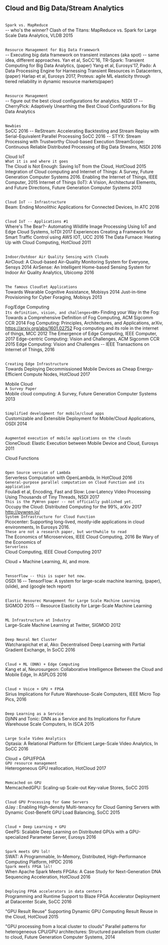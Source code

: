 Cloud and Big Data/Stream Analytics
-----------------------------------

<BR>`Spark vs. MapReduce`</BR> -- who's the winner?
Clash of the Titans: MapReduce vs. Spark for Large Scale Data Analytics, VLDB 2015

<BR>`Resource Management for Big Data Framework`</BR> -- Executing big data framework on transient instances (aka spot) -- same idea, different approaches.
Yan et al, SoCC'16, TR-Spark: Transient Computing for Big Data Analytics, (paper)
Yang et al, Eurosys'17, Pado: A Data Processing Engine for Harnessing Transient Resources in Datacenters, (paper)
Harlap et al, Eurosys 2017, Proteus: agile ML elasticity through tiered reliability in dynamic resource markets(paper)

<BR>`Resource Management`</BR> -- figure out the best cloud configurations for analytics.
NSDI 17 -- CherryPick: Adaptively Unearthing the Best Cloud Configurations for Big Data Analytics

<BR>`Newbies`</BR>
SoCC 2016 -- ReStream: Accelerating Backtesting and Stream Replay with Serial-Equivalent Parallel Processing
SoCC 2016 -- STYX: Stream Processing with Trustworthy Cloud-based Execution
StreamScope: Continuous Reliable Distributed Processing of Big Data Streams, NSDI 2016

Cloud IoT
<BR>`What it is and where it goes`</BR>
The Cloud is Not Enough: Saving IoT from the Cloud, HotCloud 2015
Integration of Cloud computing and Internet of Things: A Survey, Future Generation Computer Systems 2016.
Enabling the Internet of Things, IEEE Computer, 2015
Internet of Things (IoT): A Vision, Architectural Elements, and Future Directions, Future Generation Computer Systems 2013

<BR>`Cloud IoT -- Infrastructure`</BR>
Beam: Ending Monolithic Applications for Connected Devices, In ATC 2016

<BR>`Cloud IoT -- Applications #1`</BR>
Where's The Bear?- Automating Wildlife Image Processing Using IoT and Edge Cloud Systems, IoTDI 2017
Experiences Creating a Framework for Smart Traffic Control using AWS IOT, UCC 2016
The Data Furnace: Heating Up with Cloud Computing, HotCloud 2011

<BR>`Indoor/Outdoor Air Quality Sensing with Clouds`</BR>
AirCloud: A Cloud-based Air-Quality Monitoring System for Everyone, Sensys 2014
AirSense: An Intelligent Home-based Sensing System for Indoor Air Quality Analytics, Ubicomp 2016

<BR>`The famous Cloudlet Applications`</BR>
Towards Wearable Cognitive Assistance, Mobisys 2014
Just-in-time Provisioning for Cyber Foraging, Mobisys 2013


Fog/Edge Computing
<BR>`Its definition, vision, and challenges<BR>`
Finding your Way in the Fog: Towards a Comprehensive Definition of Fog Computing, ACM Sigcomm CCR 2014
Fog Computing: Principles, Architectures, and Applications, arXiv, https://arxiv.org/abs/1601.02752
Fog computing and its role in the internet of things, MCC 2012
The Emergence of Edge Computing, IEEE Computer, 2017
Edge-centric Computing: Vision and Challenges, ACM Sigcomm CCR 2015
Edge Computing: Vision and Challenges -- IEEE Transactions on Internet of Things, 2016

<BR>`Creating Edge Infrastructure`</BR>
Towards Deploying Decommissioned Mobile Devices as Cheap Energy-Efficient Compute Nodes, HotCloud 2017

Mobile Cloud
<BR>`A Survey Paper`</BR>
Mobile cloud computing: A Survey, Future Generation Computer Systems 2013

<BR>`Simplified development for mobile/cloud apps`</BR>
Customizable and Extensible Deployment for Mobile/Cloud Applications, OSDI 2014

<BR>`Augmented execution of mobile applications on the clouds`</BR>
CloneCloud: Elastic Execution between Mobile Device and Cloud, Eurosys 2011

Cloud Functions

<BR>`Open Source version of Lambda`</BR>
Serverless Computation with OpenLambda, In HotCloud 2016
<BR>`General-purpose parallel computation on Cloud Function and its application`</BR>
Fouladi et al, Encoding, Fast and Slow: Low-Latency Video Processing Using Thousands of Tiny Threads, NSDI 2017
<BR>`This is the PyWren paper -- not officially published yet.`</BR>
Occupy the Cloud: Distributed Computing for the 99%, arXiv 2017
http://pywren.io/
<BR>`System Infrastructure for Cloud Function`</BR>
Picocenter: Supporting long-lived, mostly-idle applications in cloud environments, In Eurosys 2016.
<BR>`These are not a research paper, but worthwhile to read`</BR>
The Economics of Microservices, IEEE Cloud Computing, 2016
Be Wary of the Economics of <BR>`Serverless`</BR> Cloud Computing, IEEE Cloud Computing 2017

Cloud + Machine Learning, AI, and more.

<BR>`TensorFlow -- this is super hot now.`</BR>
OSDI 16 -- TensorFlow: A system for large-scale machine learning, (paper), (slide), and (google tech report)

<BR>`Elastic Resourec Management for Large Scale Machine Learning`</BR>
SIGMOD 2015 -- Resource Elasticity for Large-Scale Machine Learning

<BR>`ML Infrastructure at Industry`</BR>
Large-Scale Machine Learning at Twitter, SIGMOD 2012

<BR>`Deep Neural Net Cluster`</BR>
Watcharapichat et al, Ako: Decentralised Deep Learning with Partial Gradient Exchange, In SoCC 2016

<BR>`Cloud + ML (DNN) + Edge Computing`</BR>
Kang et al, Neurosurgeon: Collaborative Intelligence Between the Cloud and Mobile Edge, In ASPLOS 2016

<BR>`Cloud + Voice + GPU + FPGA`</BR>
Sirius Implications for Future Warehouse-Scale Computers, IEEE Micro Top Pics, 2016

<BR>`Deep Learning as a Service`</BR>
DjiNN and Tonic: DNN as a Service and Its Implications for Future Warehouse Scale Computers, In ISCA 2015

<BR>`Large Scale Video Analytics`</BR>
Optasia: A Relational Platform for Efficient Large-Scale Video Analytics, In SoCC 2016


Cloud + GPU/FPGA
<BR>`GPU resource management`</BR>
Heterogeneous GPU reallocation, HotCloud 2017

<BR>`Memcached on GPU`</BR>
MemcachedGPU: Scaling-up Scale-out Key-value Stores, SoCC 2015

<BR>`Cloud GPU Processing for Game Servers`</BR>
dJay : Enabling High-density Multi-tenancy for Cloud Gaming Servers with Dynamic Cost-Benefit GPU Load Balancing, SoCC 2015

<BR>`Cloud + Deep Learning + GPU`</BR>
GeePS: Scalable Deep Learning on Distributed GPUs with a GPU-specialized Parameter Server, Eurosys 2016

<BR>`Spark meets GPU lol!`</BR>
SWAT: A Programmable, In-Memory, Distributed, High-Performance Computing Platform, HPDC 2016
<BR>`Spark meets FPGA lol!`</BR>
When Apache Spark Meets FPGAs: A Case Study for Next-Generation DNA Sequencing Acceleration, HotCloud 2016

<BR>`Deploying FPGA accelerators in data centers`</BR>
Programming and Runtime Support to Blaze FPGA Accelerator Deployment at Datacenter Scale, SoCC 2016

"GPU Result Reuse"
Supporting Dynamic GPU Computing Result Reuse in the Cloud, HotCloud 2015

"GPU processing from a local cluster to clouds"
Parallel patterns for heterogeneous CPU/GPU architectures: Structured parallelism from cluster to cloud, Future Generation Computer Systems, 2014
